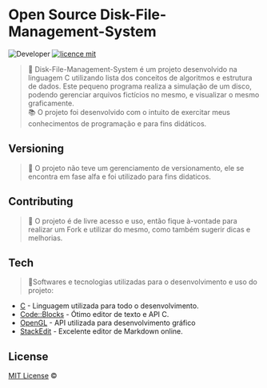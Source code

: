 
# Open Source Disk-File-Management-System
![Developer](https://img.shields.io/badge/GabrielFSSantos-Airport--System-blue)
[![licence mit](https://img.shields.io/github/license/GabrielFSSantos/Disk-File-Management-System)](https://github.com/GabrielFSSantos/Disk-File-Management-System/blob/master/LICENSE.md)

> :minidisc:  Disk-File-Management-System é um projeto desenvolvido na linguagem C utilizando lista dos conceitos de algoritmos e estrutura de dados. Este pequeno programa realiza a simulação de um disco, podendo gerenciar arquivos fictícios no mesmo, e visualizar o mesmo graficamente.  <br>
> :books: O projeto foi desenvolvido com o intuito de exercitar meus conhecimentos de programação e para fins didáticos.

## Versioning
> :flags: O projeto não teve um gerenciamento de versionamento, ele se encontra em fase alfa e foi utilizado para fins didaticos.

## Contributing
> :information_desk_person: O projeto é de livre acesso e uso, então fique à-vontade para realizar um Fork e utilizar do mesmo, como também sugerir dicas e melhorias.

## Tech
> :space_invader:Softwares e tecnologias utilizadas para o desenvolvimento e uso do projeto:

* [C] - Linguagem utilizada para todo o desenvolvimento.
* [Code::Blocks] - Ótimo editor de texto e API C.
* [OpenGL] - API utilizada para desenvolvimento gráfico
* [StackEdit] - Excelente editor de Markdown online.

## License
[MIT License](https://github.com/afonsopacifer/open-source-boilerplate/blob/master/LICENSE.md) ©



[C]: <https://webstore.ansi.org/Standards/INCITS/INCITSISOIEC98992012>
[Code::Blocks]: <http://www.codeblocks.org/>
[OpenGL]: <https://www.opengl.org/>
[StackEdit]: <https://stackedit.io/>

